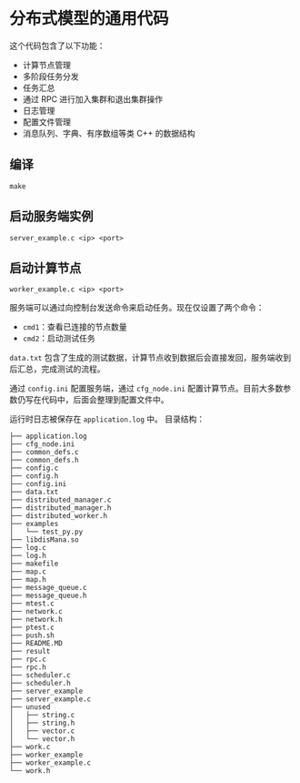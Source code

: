 # 分布式模型的通用代码

这个代码包含了以下功能：
- 计算节点管理
- 多阶段任务分发
- 任务汇总
- 通过 RPC 进行加入集群和退出集群操作
- 日志管理
- 配置文件管理
- 消息队列、字典、有序数组等类 C++ 的数据结构

## 编译
```make```

## 启动服务端实例
```server_example.c <ip> <port>```

## 启动计算节点
```worker_example.c <ip> <port>```

服务端可以通过向控制台发送命令来启动任务。现在仅设置了两个命令：
- `cmd1`：查看已连接的节点数量
- `cmd2`：启动测试任务

`data.txt` 包含了生成的测试数据，计算节点收到数据后会直接发回，服务端收到后汇总，完成测试的流程。

通过 `config.ini` 配置服务端，通过 `cfg_node.ini` 配置计算节点。目前大多数参数仍写在代码中，后面会整理到配置文件中。

运行时日志被保存在 `application.log` 中。
目录结构：
```
├── application.log
├── cfg_node.ini
├── common_defs.c
├── common_defs.h
├── config.c
├── config.h
├── config.ini
├── data.txt
├── distributed_manager.c
├── distributed_manager.h
├── distributed_worker.h
├── examples
│   └── test_py.py
├── libdisMana.so
├── log.c
├── log.h
├── makefile
├── map.c
├── map.h
├── message_queue.c
├── message_queue.h
├── mtest.c
├── network.c
├── network.h
├── ptest.c
├── push.sh
├── README.MD
├── result
├── rpc.c
├── rpc.h
├── scheduler.c
├── scheduler.h
├── server_example
├── server_example.c
├── unused
│   ├── string.c
│   ├── string.h
│   ├── vector.c
│   └── vector.h
├── work.c
├── worker_example
├── worker_example.c
└── work.h
```

